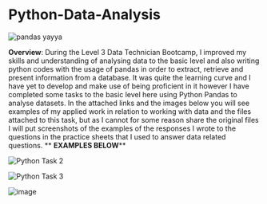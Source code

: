 # Python-Data-Analysis

![pandas yayya](https://github.com/insights000/Python-Data-Analysis/assets/150028138/f9e894e1-2bdc-4899-85ac-18a97feb8ece)


**Overview**: During the Level 3 Data Technician Bootcamp, I improved my skills and understanding of analysing data to the basic level and also writing python codes with the usage of pandas in order to extract, retrieve and present information from a database. It was quite the learning curve and I have yet to develop and make use of being proficient in it however I have completed some tasks to the basic level here using Python Pandas to analyse datasets. In the attached links and the images below you will see examples of my applied work in relation to working with data and the files attached to this task, but as I cannot for some reason share the original files I will put screenshots of the examples of the responses I wrote to the questions in the practice sheets that I used to answer data related questions.
**
**EXAMPLES BELOW****

![Python Task 2](https://github.com/insights000/Python-Data-Analysis/assets/150028138/10d4cc25-1fd9-4385-ae81-8c91450e089a)


![Python Task 3](https://github.com/insights000/Python-Data-Analysis/assets/150028138/029b8106-19e0-4968-bc04-3695ca0178b8)


![image](https://github.com/insights000/Python-Data-Analysis/assets/150028138/bbde6360-8eba-4d22-8b39-f4e272f6e048)


















